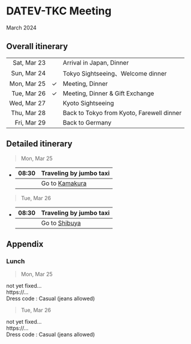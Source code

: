 # DATEV-TKC Meeting  

March 2024

## Overall itinerary

||||
|--:|--|--|
|Sat, Mar 23||Arrival in Japan, Dinner|
|Sun, Mar 24||Tokyo Sightseeing、Welcome dinner|
|Mon, Mar 25|&check;|Meeting, Dinner|
|Tue, Mar 26|&check;|Meeting, Dinner & Gift Exchange|
|Wed, Mar 27||Kyoto Sightseeing|
|Thu, Mar 28||Back to Tokyo from Kyoto, Farewell dinner|
|Fri, Mar 29||Back to Germany|

## Detailed itinerary

> Mon, Mar 25

- |08:30|Traveling by jumbo taxi|
  |--:|--|
  ||Go to [Kamakura](https://www.google.com/maps/dir/Hotel+New+Otani+Tokyo+The+Main,+4-1+Kioicho,+Chiyoda+City,+Tokyo+102-8578/Kanagawa,+Kamakura,+Yukinoshita,+2+Chome%E2%88%921%E2%88%9231+%E9%B6%B4%E5%B2%A1%E5%85%AB%E5%B9%A1%E5%AE%AE/@35.5002471,139.3451048,10z/data=!3m2!4b1!5s0x601845c791a3006d:0x72938a16d81a8d09!4m14!4m13!1m5!1m1!1s0x60188c7ce48bdbf3:0xf4b9629e8df1dcd5!2m2!1d139.7340219!2d35.6811007!1m5!1m1!1s0x601845b87890aa89:0xa867ad10105036b5!2m2!1d139.5563134!2d35.3259273!3e0?authuser=0&hl=en&entry=ttu)|

> Tue, Mar 26

- |08:30|Traveling by jumbo taxi|
  |--:|--|
  ||Go to [Shibuya](https://www.google.com/maps/dir/Hotel+New+Otani+Tokyo+The+Main,+4-1+Kioicho,+Chiyoda+City,+Tokyo+102-8578/Tokyo,+Shibuya+City,+Udagawa-cho,+28%E2%88%926+%E3%83%89%E3%83%B3%E3%83%BB%E3%82%AD%E3%83%9B%E3%83%BC%E3%83%86+%E6%B8%8B%E8%B0%B7%E6%9C%AC%E5%BA%97/@35.6703319,139.6836103,12.18z/data=!3m1!5s0x601845c791a3006d:0x72938a16d81a8d09!4m14!4m13!1m5!1m1!1s0x60188c7ce48bdbf3:0xf4b9629e8df1dcd5!2m2!1d139.7340219!2d35.6811007!1m5!1m1!1s0x60188ca9a47a82af:0x7ea0d3bc82ce0275!2m2!1d139.6978782!2d35.6605137!3e0?authuser=0&hl=en&entry=ttu)|

## Appendix

### Lunch

> Mon, Mar 25

not yet fixed...  
https://...  
Dress code : Casual (jeans allowed)

> Tue, Mar 26

not yet fixed...  
https://...  
Dress code : Casual (jeans allowed)
